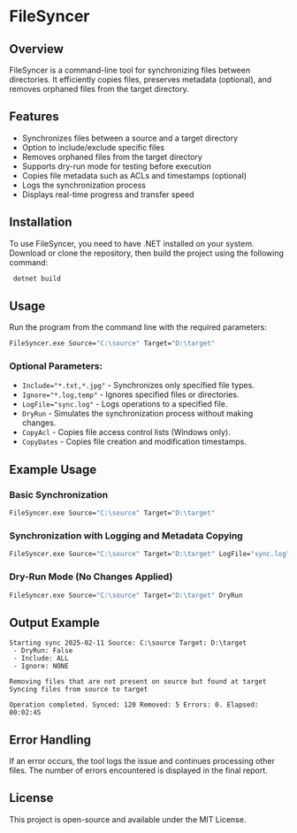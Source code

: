 # FileSyncer

## Overview
FileSyncer is a command-line tool for synchronizing files between directories. It efficiently copies files, preserves metadata (optional), and removes orphaned files from the target directory.

## Features
- Synchronizes files between a source and a target directory
- Option to include/exclude specific files
- Removes orphaned files from the target directory
- Supports dry-run mode for testing before execution
- Copies file metadata such as ACLs and timestamps (optional)
- Logs the synchronization process
- Displays real-time progress and transfer speed

## Installation
To use FileSyncer, you need to have .NET installed on your system. Download or clone the repository, then build the project using the following command:

```sh
 dotnet build
```

## Usage
Run the program from the command line with the required parameters:

```sh
FileSyncer.exe Source="C:\source" Target="D:\target"
```

### Optional Parameters:
- `Include="*.txt,*.jpg"` - Synchronizes only specified file types.
- `Ignore="*.log,temp"` - Ignores specified files or directories.
- `LogFile="sync.log"` - Logs operations to a specified file.
- `DryRun` - Simulates the synchronization process without making changes.
- `CopyAcl` - Copies file access control lists (Windows only).
- `CopyDates` - Copies file creation and modification timestamps.

## Example Usage
### Basic Synchronization
```sh
FileSyncer.exe Source="C:\source" Target="D:\target"
```

### Synchronization with Logging and Metadata Copying
```sh
FileSyncer.exe Source="C:\source" Target="D:\target" LogFile="sync.log" CopyAcl CopyDates
```

### Dry-Run Mode (No Changes Applied)
```sh
FileSyncer.exe Source="C:\source" Target="D:\target" DryRun
```

## Output Example
```
Starting sync 2025-02-11 Source: C:\source Target: D:\target
 - DryRun: False
 - Include: ALL
 - Ignore: NONE

Removing files that are not present on source but found at target
Syncing files from source to target

Operation completed. Synced: 120 Removed: 5 Errors: 0. Elapsed: 00:02:45
```

## Error Handling
If an error occurs, the tool logs the issue and continues processing other files. The number of errors encountered is displayed in the final report.

## License
This project is open-source and available under the MIT License.
